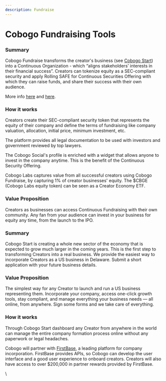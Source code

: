 ```yaml
---
description: Fundraise
---
```


# Cobogo Fundraising Tools

### Summary

Cobogo Fundraise transforms the creator's business (see [Cobogo Start](../cobogo-growth.md)) into a Continuous Organization - which “aligns stakeholders’ interests in their financial success”. Creators can tokenize equity as a SEC-compliant security and apply Rolling SAFE for Continuous Securities Offering with which they can raise funds, and share their success with their own audience.

More info [here](https://github.com/C-ORG/whitepape) and [here](https://github.com/C-ORG/whitepape).

### How it works

Creators create their SEC-compliant security token that represents the equity of their company and define the terms of fundraising like company valuation, allocation, initial price, minimum investment, etc.

The platform provides all legal documentation to be used with investors and government reviewed by top lawyers.

The Cobogo Social's profile is enriched with a widget that allows anyone to invest in the company anytime. This is the benefit of the Continuous Security Offering.

Cobogo Labs captures value from all successful creators using Cobogo Fundraise, by capturing 1% of creator businesses' equity. The $CBGE (Cobogo Labs equity token) can be seen as a Creator Economy ETF.

### Value Proposition

Creators as businesses can access Continuous Fundraising with their own community. Any fan from your audience can invest in your business for equity any time, from the launch to the IPO.



### **Summary**

Cobogo Start is creating a whole new sector of the economy that is expected to grow much larger in the coming years. This is the first step to transforming Creators into a real business. We provide the easiest way to incorporate Creators as a US business in Delaware. Submit a short application with your future business details.

### Value Proposition

The simplest way for any Creator to launch and run a US business representing them. Incorporate your company, access one-click growth tools, stay compliant, and manage everything your business needs — all online, from anywhere. Sign some forms and we take care of everything.

### How it works

Through Cobogo Start dashboard any Creator from anywhere in the world can manage the entire company formation process online without any paperwork or legal headaches.

Cobogo will partner with [FirstBase](https://www.firstbase.io/), a leading platform for company incorporation. FirstBase provides APIs, so Cobogo can develop the user interface and a good user experience to onboard creators. Creators will also have access to over $200,000 in partner rewards provided by FirstBase.



\


